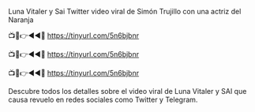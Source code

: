 Luna Vitaler y Sai Twitter video viral de Simón Trujillo con una actriz del Naranja

📺📱👉◄◄🔴  https://tinyurl.com/5n6bjbnr

📺📱👉◄◄🔴  https://tinyurl.com/5n6bjbnr

📺📱👉◄◄🔴  https://tinyurl.com/5n6bjbnr

Descubre todos los detalles sobre el video viral de Luna Vitaler y SAI que causa revuelo en redes sociales como Twitter y Telegram.
